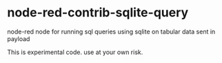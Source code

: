 # node-red-contrib-sqlite-query

node-red node for running sql queries using sqlite on tabular data sent in payload

This is experimental code. use at your own risk.
